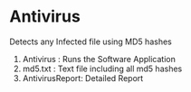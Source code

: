 # Antivirus
Detects any Infected file using MD5 hashes

1. Antivirus      : Runs the Software Application
2. md5.txt        : Text file including all md5 hashes
3. AntivirusReport: Detailed Report
